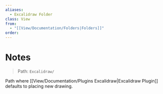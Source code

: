 ```yaml
---
aliases:
  - Excalidraw Folder
class: View
from:
  - "[[View/Documentation/Folders|Folders]]"
order:
---
```

# Notes

> Path: `Excalidraw/`

Path where [[View/Documentation/Plugins Excalidraw|Excalidraw Plugin]] defaults to placing new drawing.
